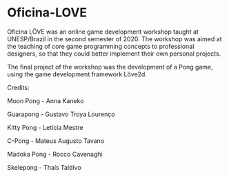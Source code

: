 # Oficina-LOVE
Oficina LÖVE was an online game development workshop taught at UNESP/Brazil in the second semester of 2020. The workshop was aimed at the teaching of core game programming concepts to professional designers, so that they could better implement their own personal projects.

The final project of the workshop was the development of a Pong game, using the game development framework Löve2d.

Credits:

Moon Pong - Anna Kaneko

Guarapong - Gustavo Troya Lourenço

Kitty Pong - Letícia Mestre

C-Pong - Mateus Augusto Tavano

Madoka Pong - Rocco Cavenaghi

Skelepong - Thaís Taldivo
